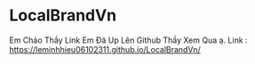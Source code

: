 # LocalBrandVn
Em Chào Thầy Link Em Đã Up Lên Github Thầy Xem Qua ạ.
Link : https://leminhhieu06102311.github.io/LocalBrandVn/